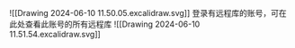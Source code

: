 ![[Drawing 2024-06-10 11.50.05.excalidraw.svg]]
登录有远程库的账号，可在此处查看此账号的所有远程库
![[Drawing 2024-06-10 11.51.54.excalidraw.svg]]
